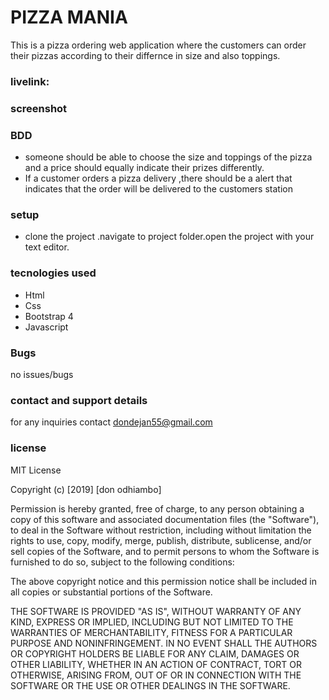 # PIZZA MANIA
This is a pizza ordering web application where the customers can order their pizzas according to their differnce in size and also toppings.
### livelink:
### screenshot


### BDD
- someone should be able to choose the size and toppings of the pizza and a price should equally
indicate their prizes differently.
- If a customer orders a pizza delivery ,there should be a alert that indicates that the order will be delivered to the customers station

### setup
- clone the project .navigate to project folder.open the project with your text editor.
### tecnologies used
- Html
- Css
- Bootstrap 4
- Javascript
### Bugs
no issues/bugs
### contact and support details
for any inquiries contact dondejan55@gmail.com
### license
MIT License

Copyright (c) [2019] [don odhiambo]

Permission is hereby granted, free of charge, to any person obtaining a copy
of this software and associated documentation files (the "Software"), to deal
in the Software without restriction, including without limitation the rights
to use, copy, modify, merge, publish, distribute, sublicense, and/or sell
copies of the Software, and to permit persons to whom the Software is
furnished to do so, subject to the following conditions:

The above copyright notice and this permission notice shall be included in all
copies or substantial portions of the Software.

THE SOFTWARE IS PROVIDED "AS IS", WITHOUT WARRANTY OF ANY KIND, EXPRESS OR
IMPLIED, INCLUDING BUT NOT LIMITED TO THE WARRANTIES OF MERCHANTABILITY,
FITNESS FOR A PARTICULAR PURPOSE AND NONINFRINGEMENT. IN NO EVENT SHALL THE
AUTHORS OR COPYRIGHT HOLDERS BE LIABLE FOR ANY CLAIM, DAMAGES OR OTHER
LIABILITY, WHETHER IN AN ACTION OF CONTRACT, TORT OR OTHERWISE, ARISING FROM,
OUT OF OR IN CONNECTION WITH THE SOFTWARE OR THE USE OR OTHER DEALINGS IN THE
SOFTWARE.